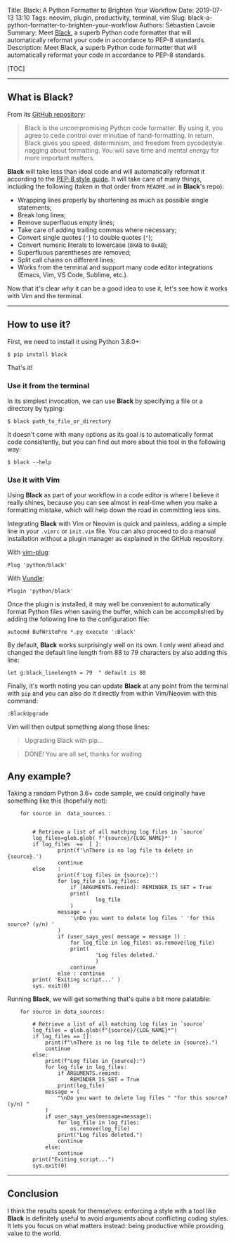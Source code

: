 Title: Black: A Python Formatter to Brighten Your Workflow
Date: 2019-07-13 13:10
Tags: neovim, plugin, productivity, terminal, vim
Slug: black-a-python-formatter-to-brighten-your-workflow
Authors: Sébastien Lavoie
Summary: Meet [Black](https://github.com/python/black), a superb Python code formatter that will automatically reformat your code in accordance to PEP-8 standards.
Description: Meet Black, a superb Python code formatter that will automatically reformat your code in accordance to PEP-8 standards.

[TOC]

---

## What is Black?

From its [GitHub repository](https://github.com/python/black):

> Black is the uncompromising Python code formatter. By using it, you agree to cede control over minutiae of hand-formatting. In return, Black gives you speed, determinism, and freedom from pycodestyle nagging about formatting. You will save time and mental energy for more important matters.

**Black** will take less than ideal code and will automatically reformat it according to the [PEP-8 style guide](https://www.python.org/dev/peps/pep-0008/). It will take care of many things, including the following (taken in that order from `README.md` in **Black**'s repo):

-   Wrapping lines properly by shortening as much as possible single statements;
-   Break long lines;
-   Remove superfluous empty lines;
-   Take care of adding trailing commas where necessary;
-   Convert single quotes (`'`) to double quotes (`"`);
-   Convert numeric literals to lowercase (`0XAB` to `0xAB`);
-   Superfluous parentheses are removed;
-   Split call chains on different lines;
-   Works from the terminal and support many code editor integrations (Emacs, Vim, VS Code, Sublime, etc.).

Now that it's clear _why_ it can be a good idea to use it, let's see how it works with Vim and the terminal.

---

## How to use it?

First, we need to install it using Python 3.6.0+:

```{.bash}
$ pip install black
```

That's it!

### Use it from the terminal

In its simplest invocation, we can use **Black** by specifying a file or a directory by typing:

```{.bash}
$ black path_to_file_or_directory
```

It doesn't come with many options as its goal is to automatically format code consistently, but you can find out more about this tool in the following way:

```{.bash}
$ black --help
```

### Use it with Vim

Using **Black** as part of your workflow in a code editor is where I believe it really shines, because you can see almost in real-time when you make a formatting mistake, which will help down the road in committing less sins.

Integrating **Black** with Vim or Neovim is quick and painless, adding a simple line in your `.vimrc` or `init.vim` file. You can also proceed to do a manual installation without a plugin manager as explained in the GitHub repository.

With [vim-plug](https://github.com/junegunn/vim-plug):

```{.vim}
Plug 'python/black'
```

With [Vundle](https://github.com/VundleVim/Vundle.vim):

```{.vim}
Plugin 'python/black'
```

Once the plugin is installed, it may well be convenient to automatically format Python files when saving the buffer, which can be accomplished by adding the following line to the configuration file:

```{.vim}
autocmd BufWritePre *.py execute ':Black'
```

By default, **Black** works surprisingly well on its own. I only went ahead and changed the default line length from 88 to 79 characters by also adding this line:

```{.vim}
let g:black_linelength = 79  " default is 88
```

Finally, it's worth noting you can update **Black** at any point from the terminal with `pip` and you can also do it directly from within Vim/Neovim with this command:

```{.vim}
:BlackUpgrade
```

Vim will then output something along those lines:

> Upgrading Black with pip...

> DONE! You are all set, thanks for waiting

## Any example?

Taking a random Python 3.6+ code sample, we could originally have something like this (hopefully not):

```{.python}
    for source in  data_sources :


        # Retrieve a list of all matching log files in `source`
        log_files=glob.glob( f'{source}/{LOG_NAME}*' )
        if log_files  ==  [ ]:
                print(f'\nThere is no log file to delete in {source}.')
                continue
        else    :
                print(f'Log files in {source}:')
                for log_file in log_files:
                    if (ARGUMENTS.remind): REMINDER_IS_SET = True
                    print(
                            log_file
                    )
                message = (
                    '\nDo you want to delete log files ' 'for this source? (y/n) '
                )
                if (user_says_yes( message = message )) :
                    for log_file in log_files: os.remove(log_file)
                    print(
                            'Log files deleted.'
                            )
                    continue
                else : continue
        print( 'Exiting script...' )
        sys. exit(0)
```

Running **Black**, we will get something that's quite a bit more palatable:

```{.python}
    for source in data_sources:

        # Retrieve a list of all matching log files in `source`
        log_files = glob.glob(f"{source}/{LOG_NAME}*")
        if log_files == []:
            print(f"\nThere is no log file to delete in {source}.")
            continue
        else:
            print(f"Log files in {source}:")
            for log_file in log_files:
                if ARGUMENTS.remind:
                    REMINDER_IS_SET = True
                print(log_file)
            message = (
                "\nDo you want to delete log files " "for this source? (y/n) "
            )
            if user_says_yes(message=message):
                for log_file in log_files:
                    os.remove(log_file)
                print("Log files deleted.")
                continue
            else:
                continue
        print("Exiting script...")
        sys.exit(0)
```

---

## Conclusion

I think the results speak for themselves: enforcing a style with a tool like **Black** is definitely useful to avoid arguments about conflicting coding styles. It lets you focus on what matters instead: being productive while providing value to the world.
